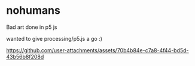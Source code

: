 # nohumans
Bad art done in p5 js

wanted to give processing/p5.js a go :)

https://github.com/user-attachments/assets/70b4b84e-c7a8-4f44-bd5d-43b56b8f208d

